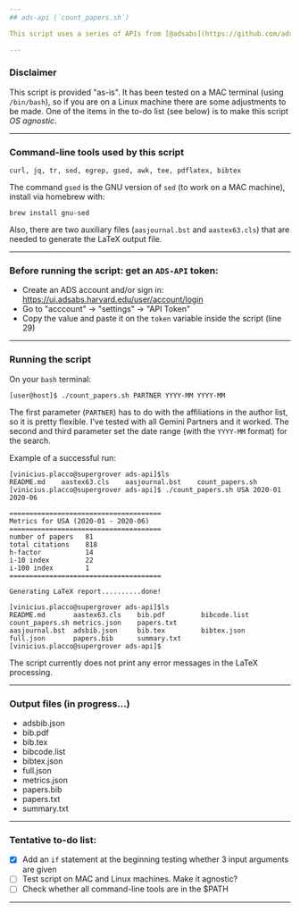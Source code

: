 ```yaml
---
## ads-api (`count_papers.sh`)

This script uses a series of APIs from [@adsabs](https://github.com/adsabs), described in https://github.com/adsabs/adsabs-dev-api.

---
```

### Disclaimer 

This script is provided "as-is". It has been tested on a MAC terminal (using `/bin/bash`), so if you are on a Linux machine there are some adjustments to be made. One of the items in the to-do list (see below) is to make this script *OS agnostic*.

---
### Command-line tools used by this script

    curl, jq, tr, sed, egrep, gsed, awk, tee, pdflatex, bibtex

The command `gsed` is the GNU version of `sed` (to work on a MAC machine), install via homebrew with:

    brew install gnu-sed

Also, there are two auxiliary files (`aasjournal.bst` and `aastex63.cls`) that are needed to generate the LaTeX output file.

---
### Before running the script: get an `ADS-API` token:

- Create an ADS account and/or sign in: https://ui.adsabs.harvard.edu/user/account/login
- Go to "acccount" -> "settings" -> "API Token"
- Copy the value and paste it on the `token` variable inside the script (line 29) 

---
### Running the script

On your `bash` terminal:

    [user@host]$ ./count_papers.sh PARTNER YYYY-MM YYYY-MM

The first parameter (`PARTNER`) has to do with the affiliations in the author list, so it is pretty flexible. I've tested with all Gemini Partners and it worked. The second and third parameter set the date range (with the `YYYY-MM` format) for the search.

Example of a successful run:

    [vinicius.placco@supergrover ads-api]$ls
    README.md    aastex63.cls    aasjournal.bst    count_papers.sh
    [vinicius.placco@supergrover ads-api]$ ./count_papers.sh USA 2020-01 2020-06
    
    ======================================
    Metrics for USA (2020-01 - 2020-06)
    ======================================
    number of papers   81
    total citations    818
    h-factor           14
    i-10 index         22
    i-100 index        1
    ======================================
    
    Generating LaTeX report..........done!
    
    [vinicius.placco@supergrover ads-api]$ls
    README.md       aastex63.cls    bib.pdf         bibcode.list    count_papers.sh metrics.json    papers.txt
    aasjournal.bst  adsbib.json     bib.tex         bibtex.json     full.json       papers.bib      summary.txt
    [vinicius.placco@supergrover ads-api]$

The script currently does not print any error messages in the LaTeX processing.

---
### Output files (in progress...)

- adsbib.json
- bib.pdf
- bib.tex
- bibcode.list
- bibtex.json
- full.json
- metrics.json
- papers.bib
- papers.txt
- summary.txt

---
### Tentative to-do list:

- [x] Add an `if` statement at the beginning testing whether 3 input arguments are given
- [ ] Test script on MAC and Linux machines. Make it agnostic?
- [ ] Check whether all command-line tools are in the $PATH

---

